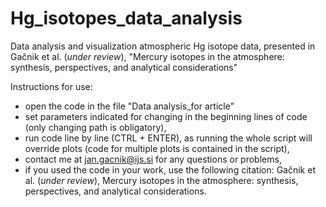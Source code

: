 # Hg_isotopes_data_analysis
Data analysis and visualization atmospheric Hg isotope data, presented in Gačnik et al. (_under review_), "Mercury isotopes in the atmosphere: synthesis, perspectives, and analytical considerations"

Instructions for use:
- open the code in the file "Data analysis_for article"
- set parameters indicated for changing in the beginning lines of code (only changing path is obligatory),
- run code line by line (CTRL + ENTER), as running the whole script will override plots (code for multiple plots is contained in the script),
- contact me at jan.gacnik@ijs.si for any questions or problems,
- if you used the code in your work, use the following citation: Gačnik et al. (_under review_), Mercury isotopes in the atmosphere: synthesis, perspectives, and analytical considerations.
